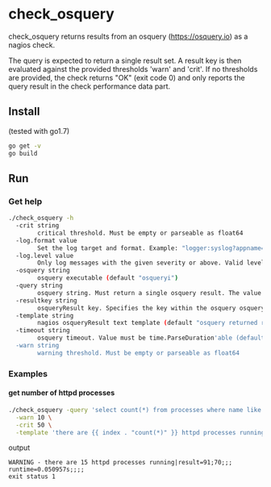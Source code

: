 # check_osquery
check_osquery returns results from an osquery (https://osquery.io) as a nagios check.

The query is expected to return a single result set. A result key is then evaluated against the provided thresholds 'warn' and 'crit'. If no thresholds are provided, the check returns "OK" (exit code 0) and only reports the query result in the check performance data part.

## Install
(tested with go1.7)

```bash
go get -v
go build
```

## Run
### Get help

```bash
./check_osquery -h
  -crit string
    	critical threshold. Must be empty or parseable as float64
  -log.format value
    	Set the log target and format. Example: "logger:syslog?appname=bob&local=7" or "logger:stdout?json=true" (default "logger:stderr")
  -log.level value
    	Only log messages with the given severity or above. Valid levels: [debug, info, warn, error, fatal] (default "info")
  -osquery string
    	osquery executable (default "osqueryi")
  -query string
    	osquery string. Must return a single osquery result. The value of the config parameter 'resultkey' is used in the threshold evaluation (default see there). All other key/value pairs can be used in the output text template as {{ index . "key" }}
  -resultkey string
    	osqueryResult key. Specifies the key within the osquery osqueryResult set that holds the value for threshold comparision. (default "count(*)")
  -template string
    	nagios osqueryResult text template (default "osquery returned result = {{ index . \"count(*)\" }}")
  -timeout string
    	osquery timeout. Value must be time.ParseDuration'able (default "5s")
  -warn string
    	warning threshold. Must be empty or parseable as float64
```

### Examples
#### get number of httpd processes

```bash
./check_osquery -query 'select count(*) from processes where name like "%httpd%" ;' \
  -warn 10 \
  -crit 50 \
  -template 'there are {{ index . "count(*)" }} httpd processes running'
```

output

```
WARNING - there are 15 httpd processes running|result=91;70;;; runtime=0.050957s;;;;
exit status 1
```
